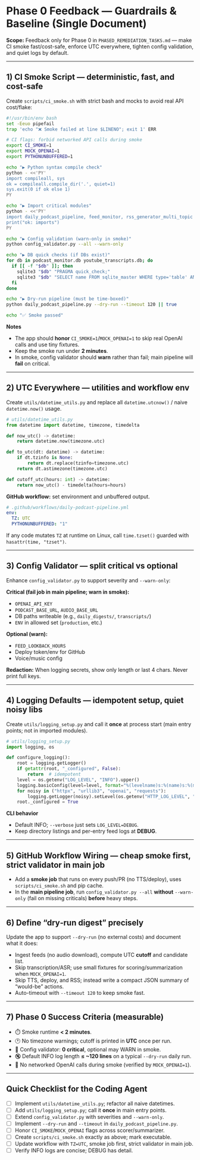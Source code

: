 
# Phase 0 Feedback — Guardrails & Baseline (Single Document)

**Scope:** Feedback only for Phase 0 in `PHASED_REMEDIATION_TASKS.md` — make CI smoke fast/cost-safe, enforce UTC everywhere, tighten config validation, and quiet logs by default.

---

## 1) CI Smoke Script — deterministic, fast, and cost‑safe

Create `scripts/ci_smoke.sh` with strict bash and mocks to avoid real API cost/flake:

```bash
#!/usr/bin/env bash
set -Eeuo pipefail
trap 'echo "❌ Smoke failed at line $LINENO"; exit 1' ERR

# CI flags: forbid networked API calls during smoke
export CI_SMOKE=1
export MOCK_OPENAI=1
export PYTHONUNBUFFERED=1

echo "▶ Python syntax compile check"
python - <<'PY'
import compileall, sys
ok = compileall.compile_dir('.', quiet=1)
sys.exit(0 if ok else 1)
PY

echo "▶ Import critical modules"
python - <<'PY'
import daily_podcast_pipeline, feed_monitor, rss_generator_multi_topic
print("ok: imports")
PY

echo "▶ Config validation (warn-only in smoke)"
python config_validator.py --all --warn-only

echo "▶ DB quick checks (if DBs exist)"
for db in podcast_monitor.db youtube_transcripts.db; do
  if [[ -f "$db" ]]; then
    sqlite3 "$db" "PRAGMA quick_check;"
    sqlite3 "$db" "SELECT name FROM sqlite_master WHERE type='table' AND name IN ('episodes');"
  fi
done

echo "▶ Dry-run pipeline (must be time-boxed)"
python daily_podcast_pipeline.py --dry-run --timeout 120 || true

echo "✅ Smoke passed"
```

**Notes**
- The app should **honor** `CI_SMOKE=1`/`MOCK_OPENAI=1` to skip real OpenAI calls and use tiny fixtures.
- Keep the smoke run under **2 minutes**.
- In smoke, config validator should **warn** rather than fail; main pipeline will **fail** on critical.

---

## 2) UTC Everywhere — utilities and workflow env

Create `utils/datetime_utils.py` and replace all `datetime.utcnow()` / naive `datetime.now()` usage.

```python
# utils/datetime_utils.py
from datetime import datetime, timezone, timedelta

def now_utc() -> datetime:
    return datetime.now(timezone.utc)

def to_utc(dt: datetime) -> datetime:
    if dt.tzinfo is None:
        return dt.replace(tzinfo=timezone.utc)
    return dt.astimezone(timezone.utc)

def cutoff_utc(hours: int) -> datetime:
    return now_utc() - timedelta(hours=hours)
```

**GitHub workflow:** set environment and unbuffered output.

```yaml
# .github/workflows/daily-podcast-pipeline.yml
env:
  TZ: UTC
  PYTHONUNBUFFERED: "1"
```

If any code mutates `TZ` at runtime on Linux, call `time.tzset()` guarded with `hasattr(time, "tzset")`.

---

## 3) Config Validator — split critical vs optional

Enhance `config_validator.py` to support severity and `--warn-only`:

**Critical (fail job in main pipeline; warn in smoke):**
- `OPENAI_API_KEY`
- `PODCAST_BASE_URL`, `AUDIO_BASE_URL`
- DB paths writeable (e.g., `daily_digests/`, `transcripts/`)
- `ENV` in allowed set (`production`, etc.)

**Optional (warn):**
- `FEED_LOOKBACK_HOURS`
- Deploy token/env for GitHub
- Voice/music config

**Redaction:** When logging secrets, show only length or last 4 chars. Never print full keys.

---

## 4) Logging Defaults — idempotent setup, quiet noisy libs

Create `utils/logging_setup.py` and call it **once** at process start (main entry points; not in imported modules).

```python
# utils/logging_setup.py
import logging, os

def configure_logging():
    root = logging.getLogger()
    if getattr(root, "_configured", False):
        return  # idempotent
    level = os.getenv("LOG_LEVEL", "INFO").upper()
    logging.basicConfig(level=level, format="%(levelname)s:%(name)s:%(message)s")
    for noisy in ("httpx", "urllib3", "openai", "requests"):
        logging.getLogger(noisy).setLevel(os.getenv("HTTP_LOG_LEVEL", "WARNING"))
    root._configured = True
```

**CLI behavior**
- Default INFO; `--verbose` just sets `LOG_LEVEL=DEBUG`.
- Keep directory listings and per-entry feed logs at **DEBUG**.

---

## 5) GitHub Workflow Wiring — cheap smoke first, strict validator in main job

- Add a **smoke job** that runs on every push/PR (no TTS/deploy), uses `scripts/ci_smoke.sh` and pip cache.
- In the **main pipeline job**, run `config_validator.py --all` **without** `--warn-only` (fail on missing criticals) **before** heavy steps.

---

## 6) Define “dry‑run digest” precisely

Update the app to support `--dry-run` (no external costs) and document what it does:

- Ingest feeds (no audio download), compute UTC **cutoff** and candidate list.
- Skip transcription/ASR; use small fixtures for scoring/summarization when `MOCK_OPENAI=1`.
- Skip TTS, deploy, and RSS; instead write a compact JSON summary of “would-be” actions.
- Auto-timeout with `--timeout 120` to keep smoke fast.

---

## 7) Phase 0 Success Criteria (measurable)

- ⏱️ Smoke runtime **< 2 minutes**.
- 🕐 No timezone warnings; cutoff is printed in **UTC** once per run.
- 🧪 Config validator: **0 critical**, optional may WARN in smoke.
- 🔇 Default INFO log length **≤ ~120 lines** on a typical `--dry-run` daily run.
- 💸 No networked OpenAI calls during smoke (verified by `MOCK_OPENAI=1`).

---

## Quick Checklist for the Coding Agent

- [ ] Implement `utils/datetime_utils.py`; refactor all naive datetimes.
- [ ] Add `utils/logging_setup.py`; call it **once** in main entry points.
- [ ] Extend `config_validator.py` with severities and `--warn-only`.
- [ ] Implement `--dry-run` and `--timeout` in `daily_podcast_pipeline.py`.
- [ ] Honor `CI_SMOKE`/`MOCK_OPENAI` flags across scorer/summarizer.
- [ ] Create `scripts/ci_smoke.sh` exactly as above; mark executable.
- [ ] Update workflow with `TZ=UTC`, smoke job first, strict validator in main job.
- [ ] Verify INFO logs are concise; DEBUG has detail.
